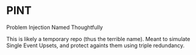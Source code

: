 PINT
====

Problem Injection Named Thoughtfully

This is likely a temporary repo (thus the terrible name). Meant to simulate Single Event Upsets, and protect againts them using triple redundancy.

